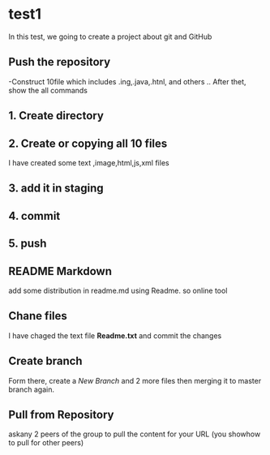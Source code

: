 # test1
In this test, we going to create a project about git and GitHub

## Push the repository
-Construct     10file which includes .ing,.java,.htnl, and others .. After thet, show the all commands
## 1. Create directory
## 2. Create or copying all 10 files
I have created some text ,image,html,js,xml files
## 3. add it in staging
## 4. commit
## 5. push

## README Markdown

add some distribution in readme.md using Readme. so online tool

## Chane files
I have chaged the text file **Readme.txt** and commit the changes

## Create branch

Form there, create a *New Branch* and 2 more files then merging it to master branch again.

## Pull from Repository
askany 2 peers of the group to pull the content for your URL (you showhow to pull for other peers)
